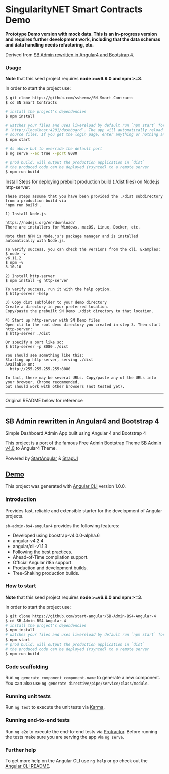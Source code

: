 # SingularityNET Smart Contracts Demo #

**Prototype Demo version with mock data. This is an in-progress version and requires further development work, including that the data schemas and data handling needs refactoring, etc.**

Derived from [SB Admin rewritten in Angular4 and Bootstrap 4](https://github.com/start-angular/SB-Admin-BS4-Angular-4).

### Usage

**Note** that this seed project requires  **node >=v6.9.0 and npm >=3**.

In order to start the project use:
```bash
$ git clone https://github.com/sshermz/SN-Smart-Contracts
$ cd SN Smart Contracts

# install the project's dependencies
$ npm install

# watches your files and uses livereload by default run `npm start` for a dev server. Navigate to 
# `http://localhost:4201/dashboard`. The app will automatically reload if you change any of the 
# source files. If you get the login page, enter anything or nothing and click on the Login button.
$ npm start

# As above but to override the default port
$ ng serve --ec true --port 8080

# prod build, will output the production application in `dist`
# the produced code can be deployed (rsynced) to a remote server
$ npm run build
```

Install Steps for deploying prebuilt production build (./dist files) on Node.js http-server:
```
These steps assume that you have been provided the ./dist subdirectory from a production build via 
'npm run build'.

1) Install Node.js

https://nodejs.org/en/download/
There are installers for Windows, macOS, Linux, Docker, etc.

Note that NPM is Node.js's package manager and is installed automatically with Node.js.

To verify success, you can check the versions from the cli. Examples:
$ node -v
v6.11.2
$ npm -v
3.10.10

2) Install http-server
$ npm install -g http-server

To verify success, run it with the help option.
$ http-server -help

3) Copy dist subfolder to your demo directory
Create a directory in your preferred location.
Copy/paste the prebuilt SN Demo ./dist directory to that location.

4) Start up http-server with SN Demo files
Open cli to the root demo directory you created in step 3. Then start http-server:
$ http-server ./dist

Or specify a port like so:
$ http-server -p 8080 ./dist

You should see something like this:
Starting up http-server, serving ./dist
Available on:
  http://255.255.255.255:8080

In fact, there may be several URLs. Copy/paste any of the URLs into your browser. Chrome recommended, 
but should work with other browsers (not tested yet).
```
---

Original README below for reference

---

## SB Admin rewritten in Angular4 and Bootstrap 4

Simple Dashboard Admin App built using Angular 4 and Bootstrap 4

This project is a port of the famous Free Admin Bootstrap Theme [SB Admin v4.0](http://startbootstrap.com/template-overviews/sb-admin-2/) to Angular4 Theme.

Powered by [StartAngular](http://startangular.com/) & [StrapUI](http://strapui.com/)

## [Demo](http://rawgit.com/start-angular/SB-Admin-BS4-Angular-4/master/dist/)

This project was generated with [Angular CLI](https://github.com/angular/angular-cli) version 1.0.0.

### Introduction
Provides fast, reliable and extensible starter for the development of Angular projects.

`sb-admin-bs4-angular4` provides the following features:
- Developed using boostrap-v4.0.0-alpha.6
- angular-v4.2.4
- angular/cli-v1.1.3
- Following the best practices.
- Ahead-of-Time compilation support.
- Official Angular i18n support.
- Production and development builds.
- Tree-Shaking production builds.

### How to start
**Note** that this seed project requires  **node >=v6.9.0 and npm >=3**.

In order to start the project use:
```bash
$ git clone https://github.com/start-angular/SB-Admin-BS4-Angular-4
$ cd SB-Admin-BS4-Angular-4
# install the project's dependencies
$ npm install
# watches your files and uses livereload by default run `npm start` for a dev server. Navigate to `http://localhost:4200/`. The app will automatically reload if you change any of the source files.
$ npm start
# prod build, will output the production application in `dist`
# the produced code can be deployed (rsynced) to a remote server
$ npm run build
```

### Code scaffolding

Run `ng generate component component-name` to generate a new component. You can also use `ng generate directive/pipe/service/class/module`.

### Running unit tests

Run `ng test` to execute the unit tests via [Karma](https://karma-runner.github.io).

### Running end-to-end tests

Run `ng e2e` to execute the end-to-end tests via [Protractor](http://www.protractortest.org/).
Before running the tests make sure you are serving the app via `ng serve`.

### Further help

To get more help on the Angular CLI use `ng help` or go check out the [Angular CLI README](https://github.com/angular/angular-cli/blob/master/README.md).
